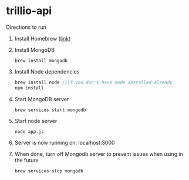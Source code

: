 # trillio-api

Directions to run

1. Install Homebrew ([link](https://brew.sh/))
2. Install MongoDB 
	
	```
	brew install mongodb
	```
3. Install Node dependencies 

	```javascript
	brew install node //if you don't have node installed already
	npm install
	```
4. Start MongoDB server
	
	```
	brew services start mongodb
	```
5. Start node server

	```
	node app.js
	```
6. Server is now running on: localhost:3000
7. When done, turn off Mongodb server to prevent issues when using in the future 
	
	```
	brew services stop mongodb
	```
